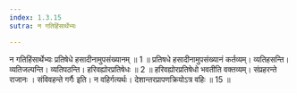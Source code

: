 ```yaml
---
index: 1.3.15
sutra: न गतिहिंसार्थेभ्यः

---
```

 न गतिहिंसार्थेभ्यः प्रतिषेधे हसादीनामुपसंख्यानम् ॥ 1 ॥ प्रतिषधे हसादीनामुपसंख्यानं कर्तव्यम्। व्यतिहसन्ति। व्यतिजल्पन्ति। व्यतिपठन्ति। हरिवह्योरप्रतिषेधः ॥ 2 ॥ हरिवह्योरप्रतिषेधो भवतीति वक्तव्यम्। संप्रहरन्ते राजानः । संविवहन्ते गर्गैः इति। न वहिर्गत्यर्थः। देशान्तरप्रापणक्रियोऽत्र वहिः ॥ 15 ॥ 